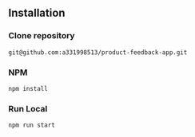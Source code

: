 ## Installation
### Clone repository
`git@github.com:a331998513/product-feedback-app.git`
### NPM 
`npm install`
### Run Local
`npm run start`
